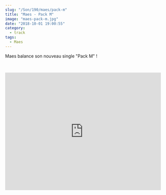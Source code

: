 ```yaml
--- 
slug: "/Son/190/maes/pack-m"
title: "Maes - Pack M"
image: "maes-pack-m.jpg"
date: "2018-10-01 19:00:55"
category:
  - track
tags:
  - Maes
---
```

<p>Maes balance son nouveau single "Pack M" !</p><br/><p><iframe src="https://open.spotify.com/embed?uri=spotify%3Atrack%3A1zwIJC4lJ2pAy4VT7A1Vza" width="100%" height="380" frameborder="0" allowtransparency="true" allow="encrypted-media"></iframe></p>